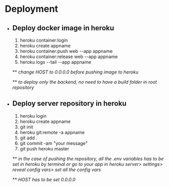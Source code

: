 # Deployment

- ## Deploy docker image in heroku 
    1. heroku container:login
    2. heroku create appname  
    3. heroku container:push web --app appname
    4. heroku container:release web --app appname
    5. heroku logs --tail --app appname


    ** *change HOST to 0.0.0.0 before pushing image to heroku*
    
    ** *to deploy only the backend, no need to have a build folder in root repository*
 
 - ## Deploy server repository in heroku 
    1. heroku login
    2. heroku create appname  
    3. git init
    4. heroku git:remote -a appname
    5. git add .
    6. git commit -am "your message"
    7. git push heroku master

     ** *in the case of pushing the repository, all the .env variables has to be set in heroku by terminal or go to your app in heroku server> settings> reveal config vars> set all the config vars*

     ** *HOST has to be set 0.0.0.0*